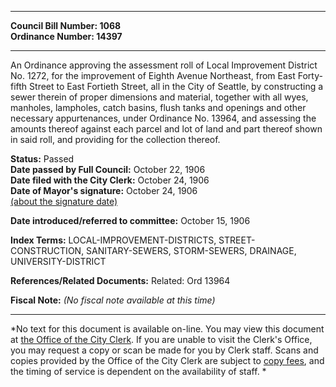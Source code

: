 * * * * *  
  
**Council Bill Number: [](#h0)[](#h2)1068**   
**Ordinance Number: 14397**  
  
* * * * *  
  
An Ordinance approving the assessment roll of Local Improvement District No. 1272, for the improvement of Eighth Avenue Northeast, from East Forty-fifth Street to East Fortieth Street, all in the City of Seattle, by constructing a sewer therein of proper dimensions and material, together with all wyes, manholes, lampholes, catch basins, flush tanks and openings and other necessary appurtenances, under Ordinance No. 13964, and assessing the amounts thereof against each parcel and lot of land and part thereof shown in said roll, and providing for the collection thereof.  
  
**Status:** Passed   
**Date passed by Full Council:** October 22, 1906   
**Date filed with the City Clerk:** October 24, 1906   
**Date of Mayor's signature:** October 24, 1906   
[(about the signature date)](/~public/approvaldate.htm)   
  
  
**Date introduced/referred to committee:** October 15, 1906   
  
**Index Terms:** LOCAL-IMPROVEMENT-DISTRICTS, STREET-CONSTRUCTION, SANITARY-SEWERS, STORM-SEWERS, DRAINAGE, UNIVERSITY-DISTRICT  
  
**References/Related Documents:** Related: Ord 13964  
  
**Fiscal Note:** *(No fiscal note available at this time)*  
  
* * * * *  
  
*No text for this document is available on-line. You may view this document at [the Office of the City Clerk](http://www.seattle.gov/leg/clerk/contactUs.htm). If you are unable to visit the Clerk's Office, you may request a copy or scan be made for you by Clerk staff. Scans and copies provided by the Office of the City Clerk are subject to [copy fees](http://clerk.seattle.gov/~public/clerkfees.htm), and the timing of service is dependent on the availability of staff. *  
  
  
